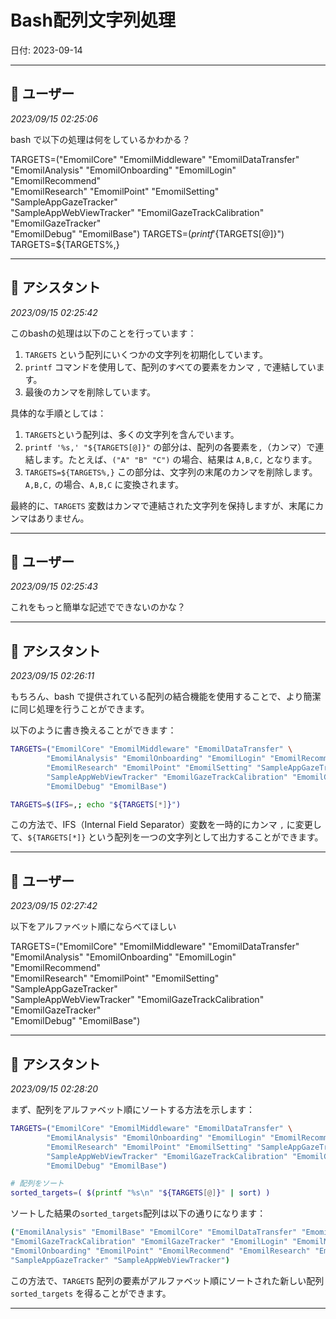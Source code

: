 # Bash配列文字列処理

日付: 2023-09-14

---

## 👤 ユーザー
*2023/09/15 02:25:06*

bash で以下の処理は何をしているかわかる？


TARGETS=("EmomilCore" "EmomilMiddleware" "EmomilDataTransfer" \
        "EmomilAnalysis" "EmomilOnboarding" "EmomilLogin" "EmomilRecommend" \
        "EmomilResearch" "EmomilPoint" "EmomilSetting" "SampleAppGazeTracker" \
        "SampleAppWebViewTracker" "EmomilGazeTrackCalibration" "EmomilGazeTracker" \
        "EmomilDebug" "EmomilBase")
TARGETS=$(printf '%s,' "${TARGETS[@]}")
TARGETS=${TARGETS%,}

---

## 🤖 アシスタント
*2023/09/15 02:25:42*

このbashの処理は以下のことを行っています：

1. `TARGETS` という配列にいくつかの文字列を初期化しています。
2. `printf` コマンドを使用して、配列のすべての要素をカンマ `,` で連結しています。
3. 最後のカンマを削除しています。

具体的な手順としては：

1. `TARGETS`という配列は、多くの文字列を含んでいます。
2. `printf '%s,' "${TARGETS[@]}"` の部分は、配列の各要素を`,`（カンマ）で連結します。たとえば、`("A" "B" "C")` の場合、結果は `A,B,C,` となります。
3. `TARGETS=${TARGETS%,}` この部分は、文字列の末尾のカンマを削除します。`A,B,C,` の場合、`A,B,C` に変換されます。

最終的に、`TARGETS` 変数はカンマで連結された文字列を保持しますが、末尾にカンマはありません。

---

## 👤 ユーザー
*2023/09/15 02:25:43*

これをもっと簡単な記述でできないのかな？

---

## 🤖 アシスタント
*2023/09/15 02:26:11*

もちろん、bash で提供されている配列の結合機能を使用することで、より簡潔に同じ処理を行うことができます。

以下のように書き換えることができます：

```bash
TARGETS=("EmomilCore" "EmomilMiddleware" "EmomilDataTransfer" \
        "EmomilAnalysis" "EmomilOnboarding" "EmomilLogin" "EmomilRecommend" \
        "EmomilResearch" "EmomilPoint" "EmomilSetting" "SampleAppGazeTracker" \
        "SampleAppWebViewTracker" "EmomilGazeTrackCalibration" "EmomilGazeTracker" \
        "EmomilDebug" "EmomilBase")

TARGETS=$(IFS=,; echo "${TARGETS[*]}")
```

この方法で、IFS（Internal Field Separator）変数を一時的にカンマ `,` に変更して、`${TARGETS[*]}` という配列を一つの文字列として出力することができます。

---

## 👤 ユーザー
*2023/09/15 02:27:42*

以下をアルファベット順にならべてほしい

TARGETS=("EmomilCore" "EmomilMiddleware" "EmomilDataTransfer" \
        "EmomilAnalysis" "EmomilOnboarding" "EmomilLogin" "EmomilRecommend" \
        "EmomilResearch" "EmomilPoint" "EmomilSetting" "SampleAppGazeTracker" \
        "SampleAppWebViewTracker" "EmomilGazeTrackCalibration" "EmomilGazeTracker" \
        "EmomilDebug" "EmomilBase")

---

## 🤖 アシスタント
*2023/09/15 02:28:20*

まず、配列をアルファベット順にソートする方法を示します：

```bash
TARGETS=("EmomilCore" "EmomilMiddleware" "EmomilDataTransfer" \
        "EmomilAnalysis" "EmomilOnboarding" "EmomilLogin" "EmomilRecommend" \
        "EmomilResearch" "EmomilPoint" "EmomilSetting" "SampleAppGazeTracker" \
        "SampleAppWebViewTracker" "EmomilGazeTrackCalibration" "EmomilGazeTracker" \
        "EmomilDebug" "EmomilBase")

# 配列をソート
sorted_targets=( $(printf "%s\n" "${TARGETS[@]}" | sort) )
```

ソートした結果の`sorted_targets`配列は以下の通りになります：

```bash
("EmomilAnalysis" "EmomilBase" "EmomilCore" "EmomilDataTransfer" "EmomilDebug" \
"EmomilGazeTrackCalibration" "EmomilGazeTracker" "EmomilLogin" "EmomilMiddleware" \
"EmomilOnboarding" "EmomilPoint" "EmomilRecommend" "EmomilResearch" "EmomilSetting" \
"SampleAppGazeTracker" "SampleAppWebViewTracker")
```

この方法で、`TARGETS` 配列の要素がアルファベット順にソートされた新しい配列 `sorted_targets` を得ることができます。

---
